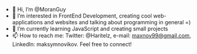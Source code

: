 - 👋 Hi, I’m @MoranGuy
- 👀 I’m interested in FrontEnd Development, creating cool web-applications and websites and talking about programming in general =)
- 🌱 I’m currently learning JavaScript and creating small projects
- 📫 How to reach me: Twitter: @Haritelz, e-mail: maxnov99@gmail.com, LinkedIn: maksymnovikov. Feel free to connect!
